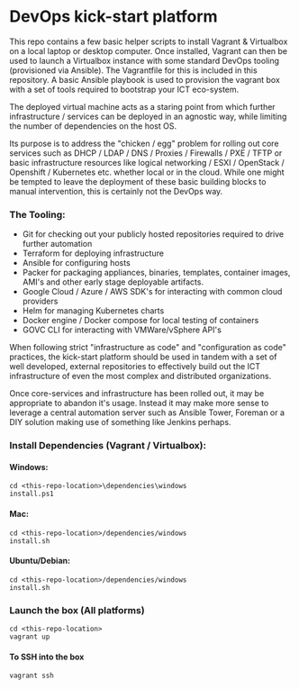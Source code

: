 # DevOps kick-start platform

This repo contains a few basic helper scripts to install Vagrant & Virtualbox on a local laptop or desktop computer. Once installed, Vagrant can then be used to launch a Virtualbox instance with some standard DevOps tooling (provisioned via Ansible). The Vagrantfile for this is included in this repository. A basic Ansible playbook is used to provision the vagrant box with a set of tools required to bootstrap your ICT eco-system.

The deployed virtual machine acts as a staring point from which further infrastructure / services can be deployed in an agnostic way, while limiting the number of dependencies on the host OS.

Its purpose is to address the "chicken / egg" problem for rolling out core services such as DHCP / LDAP / DNS / Proxies / Firewalls / PXE / TFTP or basic infrastructure resources like logical networking / ESXI / OpenStack / Openshift / Kubernetes etc. whether local or in the cloud. While one might be tempted to leave the deployment of these basic building blocks to manual intervention, this is certainly not the DevOps way.

### The Tooling:

* Git for checking out your publicly hosted repositories required to drive further automation
* Terraform for deploying infrastructure
* Ansible for configuring hosts
* Packer for packaging appliances, binaries, templates, container images, AMI's and other early stage deployable artifacts.
* Google Cloud / Azure / AWS SDK's for interacting with common cloud providers
* Helm for managing Kubernetes charts
* Docker engine / Docker compose for local testing of containers
* GOVC CLI for interacting with VMWare/vSphere API's

When following strict "infrastructure as code" and "configuration as code" practices, the kick-start platform should be used in tandem with a set of well developed, external repositories to effectively build out the ICT infrastructure of even the most complex and distributed organizations.

Once core-services and infrastructure has been rolled out, it may be appropriate to abandon it's usage. Instead it may make more sense to leverage a central automation server such as Ansible Tower, Foreman or a DIY solution making use of something like Jenkins perhaps.

### Install Dependencies (Vagrant / Virtualbox):

#### Windows:
```
cd <this-repo-location>\dependencies\windows
install.ps1
```
#### Mac:
```
cd <this-repo-location>/dependencies/windows
install.sh
```
#### Ubuntu/Debian:
```
cd <this-repo-location>/dependencies/windows
install.sh
```

### Launch the box (All platforms)
```
cd <this-repo-location>
vagrant up
```

#### To SSH into the box
```
vagrant ssh
```
